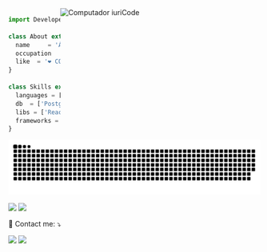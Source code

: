 <!--### ✨ Hi !!! Welcome to my profile 👋 ✨-->

<!-- <img src="https://i.imgur.com/PF4JnbX.png" align="center"></img> -->


<img src="https://raw.githubusercontent.com/MicaelliMedeiros/micaellimedeiros/master/image/computer-illustration.png" min-width="400px" max-width="400px" width="400px" align="right" alt="Computador iuriCode">

```js
import Developer from 'alvarobasia';

class About extends Developer {
  name     = 'Álvaro';
  occupation    = 'Web developer';
  like  = '❤️ COFFEE ❤️';
}

class Skills extends Developer {
  languages = ['Node','JS','TS','Java','C','Python','Rust'];
  db  = ['PostgreSQL'];
  libs = ['ReactJS', 'TypeORM', 'Hibernate'];
  frameworks = ['NestJS', 'Spring Boot'];
}
```
<div aligh="center">
 
 ![Snake animation](https://github.com/alvarobasia/alvarobasia/blob/output/github-contribution-grid-snake.svg)
 
 </div>

<!-- <p align="left">
  🦄 Linguagens: <strong>Coloque as linguagens que você desenvolve.</strong>
</p>

<p align="left">
  💼 Ferramentas: <strong>Coloque as suas ferramentas de trabalho.</strong>
</p> -->

<div>
<img height="185em" src="https://github-readme-stats.vercel.app/api?username=alvarobasia&show_icons=true&theme=dracula&include_all_commits=true&count_private=true"/>
<img height="185em" src="https://github-readme-streak-stats.herokuapp.com?user=alvarobasia&theme=dracula&hide_border=true"/>
 </div>

<p align="left">
  💌 Contact me: ⤵️
</p>

<p align="left">
  <a href="mailto:alvaro.araujo@aluno.ufop.edu.br" alt="Gmail">
  <img src="https://img.shields.io/badge/-Gmail-FF0000?style=flat-square&labelColor=FF0000&logo=gmail&logoColor=white&link=mailto:alvaro.araujo@aluno.ufop.edu.br" /></a>

  <a href="https://www.linkedin.com/in/álvaro-basílio-845741135/" alt="Linkedin">
  <img src="https://img.shields.io/badge/-Linkedin-0e76a8?style=flat-square&logo=Linkedin&logoColor=white&link=https://www.linkedin.com/in/álvaro-basílio-845741135/" /></a>

<!--   <a href="#" alt="WhatsApp">
  <img src="https://img.shields.io/badge/-WhatsApp-25d366?style=flat-square&labelColor=25d366&logo=whatsapp&logoColor=white&link=API-DO-SEU-WHATSAPP"/></a>

  <a href="#" alt="Facebook">
  <img src="https://img.shields.io/badge/-Facebook-3b5998?style=flat-square&labelColor=3b5998&logo=facebook&logoColor=white&link=LINK-DO-SEU-FACEBOOK"/></a>

  <a href="#" alt="Instagram">
  <img src="https://img.shields.io/badge/-Instagram-DF0174?style=flat-square&labelColor=DF0174&logo=instagram&logoColor=white&link=LINK-DO-SEU-INSTAGRAM"/></a> -->
</p>  

<!-- [![GitHub Streak](https://github-readme-streak-stats.herokuapp.com?user=alvarobasia&theme=dracula&hide_border=true)](https://git.io/streak-stats) -->

<!-- [![Anurag's github stats](https://github-readme-stats.vercel.app/api?username=alvarobasia&count_private=true&show_icons=true&theme=dracula)](https://github.com/anuraghazra/github-readme-stats) -->
<br/>

<!--
**alvarobasia/alvarobasia** is a ✨ _special_ ✨ repository because its `README.md` (this file) appears on your GitHub profile.
-->



<!-- <img align="right" alt="GIF" src="https://github.com/deut-erium/deut-erium/blob/master/assets/computer.gif?raw=1" width="200vw" /> -->



<!-- [![Ashutosh's github activity graph](https://activity-graph.herokuapp.com/graph?username=alvarobasia&theme=dracula)](https://github.com/ashutosh00710/github-readme-activity-graph) -->


<!-- <div aligh='center'> -->
<!--  <img height="180em" align='left' src="https://github-readme-stats.vercel.app/api/top-langs/?username=alvarobasia&layout=compact&langs_count=16&theme=dracula"/> -->
 
<!-- [![Anurag's github stats](https://github-readme-stats.vercel.app/api?username=alvarobasia&count_private=true&show_icons=true&theme=dracula)](https://github.com/anuraghazra/github-readme-stats)
 
 [![GitHub Streak](https://github-readme-streak-stats.herokuapp.com?user=alvarobasia&theme=dracula&hide_border=true)](https://git.io/streak-stats)
 
 </div> -->




<!-- <img align='right' src='https://user-images.githubusercontent.com/5713670/87202985-820dcb80-c2b6-11ea-9f56-7ec461c497c3.gif' width='200"'> -->


<!-- ### Contact me!
[![Gmail Badge](https://img.shields.io/badge/gmail-%23D14836.svg?&style=for-the-badge&logo=gmail&logoColor=white)](mailto:alvaro.araujo@aluno.ufop.edu.br)
[![Linkedin Badge](https://img.shields.io/badge/linkedin-%230077B5.svg?&style=for-the-badge&logo=linkedin&logoColor=white)](https://www.linkedin.com/in/álvaro-basílio-845741135/)
 -->

